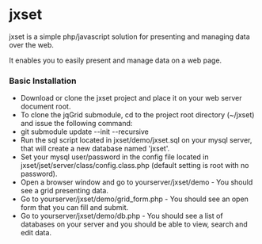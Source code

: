 # jxset


jxset is a simple php/javascript solution for presenting and managing data over the web.

It enables you to easily present and manage data on a web page.

### Basic Installation

* Download or clone the jxset project and place it on your web server document root.
* To clone the jqGrid submodule, cd to the project root directory (~/jxset) and issue the following command:
* git submodule update --init --recursive
* Run the sql script located in jxset/demo/jxset.sql on your mysql server, that will create a new database named 'jxset'.
* Set your mysql user/password in the config file located in jxset/jset/server/class/config.class.php (default setting is root with no password).
* Open a browser window and go to yourserver/jxset/demo - You should see a grid presenting data.
* Go to yourserver/jxset/demo/grid_form.php - You should see an open form that you can fill and submit.
* Go to yourserver/jxset/demo/db.php - You should see a list of databases on your server and you should be able to view, search and edit data.

